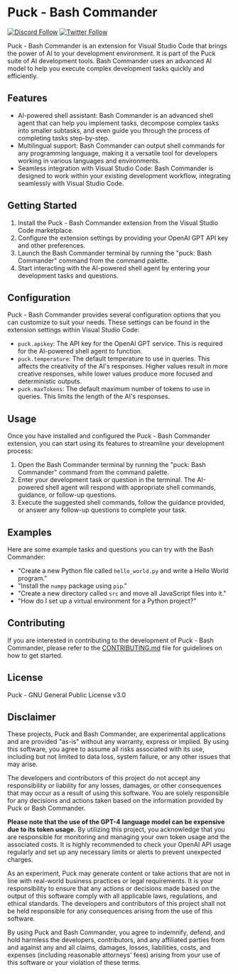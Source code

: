 # Puck - Bash Commander

[![Discord Follow](https://dcbadge.vercel.app/api/server/wCkJFveHeF?style=flat)](https://discord.gg/wCkJFveHeF)
[![Twitter Follow](https://img.shields.io/twitter/url/https/twitter.com/bukotsunikki.svg?style=social&label=Follow%20%40NextBlockAI)](https://twitter.com/nextblockai)

Puck - Bash Commander is an extension for Visual Studio Code that brings the power of AI to your development environment. It is part of the Puck suite of AI development tools. Bash Commander uses an advanced AI model to help you execute complex development tasks quickly and efficiently.

## Features

- AI-powered shell assistant: Bash Commander is an advanced shell agent that can help you implement tasks, decompose complex tasks into smaller subtasks, and even guide you through the process of completing tasks step-by-step.
- Multilingual support: Bash Commander can output shell commands for any programming language, making it a versatile tool for developers working in various languages and environments.
- Seamless integration with Visual Studio Code: Bash Commander is designed to work within your existing development workflow, integrating seamlessly with Visual Studio Code.

## Getting Started

1. Install the Puck - Bash Commander extension from the Visual Studio Code marketplace.
2. Configure the extension settings by providing your OpenAI GPT API key and other preferences.
3. Launch the Bash Commander terminal by running the "puck: Bash Commander" command from the command palette.
4. Start interacting with the AI-powered shell agent by entering your development tasks and questions.

## Configuration

Puck - Bash Commander provides several configuration options that you can customize to suit your needs. These settings can be found in the extension settings within Visual Studio Code:

- `puck.apikey`: The API key for the OpenAI GPT service. This is required for the AI-powered shell agent to function.
- `puck.temperature`: The default temperature to use in queries. This affects the creativity of the AI's responses. Higher values result in more creative responses, while lower values produce more focused and deterministic outputs.
- `puck.maxTokens`: The default maximum number of tokens to use in queries. This limits the length of the AI's responses.

## Usage

Once you have installed and configured the Puck - Bash Commander extension, you can start using its features to streamline your development process:

1. Open the Bash Commander terminal by running the "puck: Bash Commander" command from the command palette.
2. Enter your development task or question in the terminal. The AI-powered shell agent will respond with appropriate shell commands, guidance, or follow-up questions.
3. Execute the suggested shell commands, follow the guidance provided, or answer any follow-up questions to complete your task.

## Examples

Here are some example tasks and questions you can try with the Bash Commander:

- "Create a new Python file called `hello_world.py` and write a Hello World program."
- "Install the `numpy` package using `pip`."
- "Create a new directory called `src` and move all JavaScript files into it."
- "How do I set up a virtual environment for a Python project?"

## Contributing

If you are interested in contributing to the development of Puck - Bash Commander, please refer to the [CONTRIBUTING.md](CONTRIBUTING.md) file for guidelines on how to get started.

## License

Puck - GNU General Public License v3.0

## Disclaimer 

These projects, Puck and Bash Commander, are experimental applications and are provided "as-is" without any warranty, express or implied. By using this software, you agree to assume all risks associated with its use, including but not limited to data loss, system failure, or any other issues that may arise.

The developers and contributors of this project do not accept any responsibility or liability for any losses, damages, or other consequences that may occur as a result of using this software. You are solely responsible for any decisions and actions taken based on the information provided by Puck or Bash Commander.

**Please note that the use of the GPT-4 language model can be expensive due to its token usage.** By utilizing this project, you acknowledge that you are responsible for monitoring and managing your own token usage and the associated costs. It is highly recommended to check your OpenAI API usage regularly and set up any necessary limits or alerts to prevent unexpected charges.

As an experiment, Puck may generate content or take actions that are not in line with real-world business practices or legal requirements. It is your responsibility to ensure that any actions or decisions made based on the output of this software comply with all applicable laws, regulations, and ethical standards. The developers and contributors of this project shall not be held responsible for any consequences arising from the use of this software.

By using Puck and Bash Commander, you agree to indemnify, defend, and hold harmless the developers, contributors, and any affiliated parties from and against any and all claims, damages, losses, liabilities, costs, and expenses (including reasonable attorneys' fees) arising from your use of this software or your violation of these terms.
